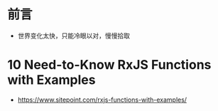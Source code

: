 


# 前言 #

- 世界变化太快，只能冷眼以对，慢慢拾取 

# 10 Need-to-Know RxJS Functions with Examples

- https://www.sitepoint.com/rxjs-functions-with-examples/

